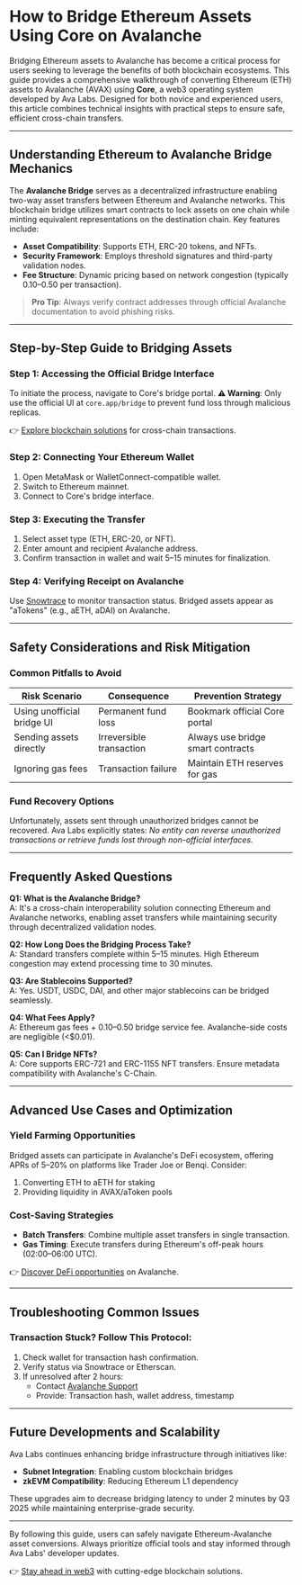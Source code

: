 # How to Bridge Ethereum Assets Using Core on Avalanche  

Bridging Ethereum assets to Avalanche has become a critical process for users seeking to leverage the benefits of both blockchain ecosystems. This guide provides a comprehensive walkthrough of converting Ethereum (ETH) assets to Avalanche (AVAX) using **Core**, a web3 operating system developed by Ava Labs. Designed for both novice and experienced users, this article combines technical insights with practical steps to ensure safe, efficient cross-chain transfers.  

---

## Understanding Ethereum to Avalanche Bridge Mechanics  

The **Avalanche Bridge** serves as a decentralized infrastructure enabling two-way asset transfers between Ethereum and Avalanche networks. This blockchain bridge utilizes smart contracts to lock assets on one chain while minting equivalent representations on the destination chain. Key features include:  

- **Asset Compatibility**: Supports ETH, ERC-20 tokens, and NFTs.  
- **Security Framework**: Employs threshold signatures and third-party validation nodes.  
- **Fee Structure**: Dynamic pricing based on network congestion (typically $0.10–$0.50 per transaction).  

> **Pro Tip**: Always verify contract addresses through official Avalanche documentation to avoid phishing risks.  

---

## Step-by-Step Guide to Bridging Assets  

### Step 1: Accessing the Official Bridge Interface  
To initiate the process, navigate to Core's bridge portal. **⚠️ Warning**: Only use the official UI at `core.app/bridge` to prevent fund loss through malicious replicas.  

👉 [Explore blockchain solutions](https://bit.ly/okx-bonus) for cross-chain transactions.  

### Step 2: Connecting Your Ethereum Wallet  
1. Open MetaMask or WalletConnect-compatible wallet.  
2. Switch to Ethereum mainnet.  
3. Connect to Core's bridge interface.  

### Step 3: Executing the Transfer  
1. Select asset type (ETH, ERC-20, or NFT).  
2. Enter amount and recipient Avalanche address.  
3. Confirm transaction in wallet and wait 5–15 minutes for finalization.  

### Step 4: Verifying Receipt on Avalanche  
Use [Snowtrace](https://snowtrace.io/) to monitor transaction status. Bridged assets appear as "aTokens" (e.g., aETH, aDAI) on Avalanche.  

---

## Safety Considerations and Risk Mitigation  

### Common Pitfalls to Avoid  
| Risk Scenario                | Consequence                     | Prevention Strategy                  |  
|-----------------------------|----------------------------------|--------------------------------------|  
| Using unofficial bridge UI  | Permanent fund loss              | Bookmark official Core portal        |  
| Sending assets directly     | Irreversible transaction         | Always use bridge smart contracts    |  
| Ignoring gas fees           | Transaction failure              | Maintain ETH reserves for gas        |  

### Fund Recovery Options  
Unfortunately, assets sent through unauthorized bridges cannot be recovered. Ava Labs explicitly states: *No entity can reverse unauthorized transactions or retrieve funds lost through non-official interfaces.*  

---

## Frequently Asked Questions  

**Q1: What is the Avalanche Bridge?**  
A: It's a cross-chain interoperability solution connecting Ethereum and Avalanche networks, enabling asset transfers while maintaining security through decentralized validation nodes.  

**Q2: How Long Does the Bridging Process Take?**  
A: Standard transfers complete within 5–15 minutes. High Ethereum congestion may extend processing time to 30 minutes.  

**Q3: Are Stablecoins Supported?**  
A: Yes. USDT, USDC, DAI, and other major stablecoins can be bridged seamlessly.  

**Q4: What Fees Apply?**  
A: Ethereum gas fees + $0.10–$0.50 bridge service fee. Avalanche-side costs are negligible (<$0.01).  

**Q5: Can I Bridge NFTs?**  
A: Core supports ERC-721 and ERC-1155 NFT transfers. Ensure metadata compatibility with Avalanche's C-Chain.  

---

## Advanced Use Cases and Optimization  

### Yield Farming Opportunities  
Bridged assets can participate in Avalanche's DeFi ecosystem, offering APRs of 5–20% on platforms like Trader Joe or Benqi. Consider:  
1. Converting ETH to aETH for staking  
2. Providing liquidity in AVAX/aToken pools  

### Cost-Saving Strategies  
- **Batch Transfers**: Combine multiple asset transfers in single transaction.  
- **Gas Timing**: Execute transfers during Ethereum's off-peak hours (02:00–06:00 UTC).  

👉 [Discover DeFi opportunities](https://bit.ly/okx-bonus) on Avalanche.  

---

## Troubleshooting Common Issues  

### Transaction Stuck? Follow This Protocol:  
1. Check wallet for transaction hash confirmation.  
2. Verify status via Snowtrace or Etherscan.  
3. If unresolved after 2 hours:  
   - Contact [Avalanche Support](https://support.avax.network/)  
   - Provide: Transaction hash, wallet address, timestamp  

---

## Future Developments and Scalability  

Ava Labs continues enhancing bridge infrastructure through initiatives like:  
- **Subnet Integration**: Enabling custom blockchain bridges  
- **zkEVM Compatibility**: Reducing Ethereum L1 dependency  

These upgrades aim to decrease bridging latency to under 2 minutes by Q3 2025 while maintaining enterprise-grade security.  

---

By following this guide, users can safely navigate Ethereum-Avalanche asset conversions. Always prioritize official tools and stay informed through Ava Labs' developer updates.  

👉 [Stay ahead in web3](https://bit.ly/okx-bonus) with cutting-edge blockchain solutions.